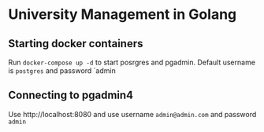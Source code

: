 # University Management in Golang

## Starting docker containers
Run `docker-compose up -d` to start posrgres and pgadmin.
Default username is `postgres` and password `admin

## Connecting to pgadmin4
Use http://localhost:8080 and use username `admin@admin.com` and password `admin`
